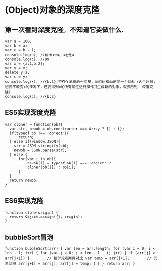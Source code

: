 # (Object)对象的深度克隆
## 第一次看到深度克隆，不知道它要做什么.

    var a = 100;
    var b = a;
    var c = b - 1;
    console.log(a); //输出100，a还是a
    console.log(c); //99
    var x = {a:1,b:2};
    var y = x;
    delete y.a;
    var c = y;
    console.log(x); //{b:2},不存在承接的中间量，他们的指向是同一个对象（这个时候，想要不改变x的情况下，还要得到x的所有属性进行操作并生成新的对象，就要用到--深度克隆）
    console.log(c); //{b:2}
## ES5实现深度克隆
    var cloner = function(ob){
      var str, newob = ob.constructor === Array ? [] : {};
      if(typeof ob !== 'object'){
          return;
      } else if(window.JSON){
        str = JSON.stringify(ob);
        newob = JSON.parse(str);
      } else {
          for(var i in ob){
              newob[i] = typeof ob[i] === 'object' ? 
              cloner(ob[i]) : ob[i]; 
          }
      }
      return newob;
    }
## ES6实现克隆
    function clone(origin) {
      return Object.assign({}, origin);
    }
## bubbleSort冒泡
`
function bubbleSort(arr) {
    var len = arr.length;
    for (var i = 0; i < len - 1; i++) {
        for (var j = 0; j < len - 1 - i; j++) {
            if (arr[j] > arr[j+1]) {        // 相邻元素两两对比
                var temp = arr[j+1];        // 元素交换
                arr[j+1] = arr[j];
                arr[j] = temp;
            }
        }
    }
    return arr;
}
`
